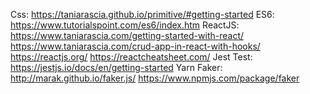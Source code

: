 Css: https://taniarascia.github.io/primitive/#getting-started
ES6: https://www.tutorialspoint.com/es6/index.htm 
ReactJS:
https://www.taniarascia.com/getting-started-with-react/
https://www.taniarascia.com/crud-app-in-react-with-hooks/
https://reactjs.org/
https://reactcheatsheet.com/
Jest Test: https://jestjs.io/docs/en/getting-started
Yarn Faker: 
http://marak.github.io/faker.js/
https://www.npmjs.com/package/faker
